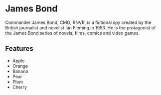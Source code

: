 # James Bond
  
Commander James Bond, CMG, RNVR, is a fictional spy created by the British
journalist and novelist Ian Fleming in 1953. He is the protagonist of the
James Bond series of novels, films, comics and video games.

## Features

* Apple
* Orange
* Banana
* Pear
* Plum
* Cherry



